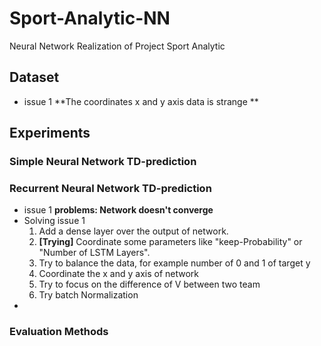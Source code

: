 # Sport-Analytic-NN
Neural Network Realization of Project Sport Analytic

## Dataset
* issue 1 **The coordinates x and y axis data is strange **


## Experiments

### Simple Neural Network TD-prediction

### Recurrent Neural Network TD-prediction
* issue 1 **problems: Network doesn't converge**
* Solving issue 1 
    1. Add a dense layer over the output of network.
    2. **[Trying]** Coordinate some parameters like "keep-Probability" or "Number of LSTM Layers".
    3. Try to balance the data, for example number of 0 and 1 of target y
    4. Coordinate the x and y axis of network
    5. Try to focus on the difference of V between two team
    6. Try batch Normalization
*

### Evaluation Methods
